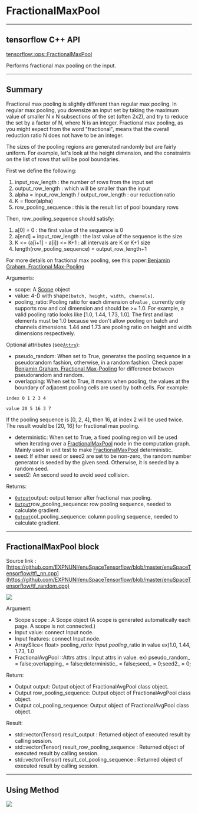 # FractionalMaxPool

---

## tensorflow C++ API

[tensorflow::ops::FractionalMaxPool](https://www.tensorflow.org/api_docs/cc/class/tensorflow/ops/fractional-max-pool)

Performs fractional max pooling on the input.

---

## Summary

Fractional max pooling is slightly different than regular max pooling. In regular max pooling, you downsize an input set by taking the maximum value of smaller N x N subsections of the set \(often 2x2\), and try to reduce the set by a factor of N, where N is an integer. Fractional max pooling, as you might expect from the word "fractional", means that the overall reduction ratio N does not have to be an integer.

The sizes of the pooling regions are generated randomly but are fairly uniform. For example, let's look at the height dimension, and the constraints on the list of rows that will be pool boundaries.

First we define the following:

1. input\_row\_length : the number of rows from the input set
2. output\_row\_length : which will be smaller than the input
3. alpha = input\_row\_length / output\_row\_length : our reduction ratio
4. K = floor\(alpha\)
5. row\_pooling\_sequence : this is the result list of pool boundary rows

Then, row\_pooling\_sequence should satisfy:

1. a\[0\] = 0 : the first value of the sequence is 0
2. a\[end\] = input\_row\_length : the last value of the sequence is the size
3. K &lt;= \(a\[i+1\] - a\[i\]\) &lt;= K+1 : all intervals are K or K+1 size
4. length\(row\_pooling\_sequence\) = output\_row\_length+1

For more details on fractional max pooling, see this paper:[Benjamin Graham, Fractional Max-Pooling](http://arxiv.org/abs/1412.6071)

Arguments:

* scope: A [Scope](https://www.tensorflow.org/api_docs/cc/class/tensorflow/scope.html#classtensorflow_1_1_scope) object
* value: 4-D with shape`[batch, height, width, channels]`.
* pooling\_ratio: Pooling ratio for each dimension of`value`
  , currently only supports row and col dimension and should be &gt;= 1.0. For example, a valid pooling ratio looks like \[1.0, 1.44, 1.73, 1.0\]. The first and last elements must be 1.0 because we don't allow pooling on batch and channels dimensions. 1.44 and 1.73 are pooling ratio on height and width dimensions respectively.

Optional attributes \(see[`Attrs`](https://www.tensorflow.org/api_docs/cc/struct/tensorflow/ops/fractional-max-pool/attrs.html#structtensorflow_1_1ops_1_1_fractional_max_pool_1_1_attrs)\):

* pseudo\_random: When set to True, generates the pooling sequence in a pseudorandom fashion, otherwise, in a random fashion. Check paper
  [Benjamin Graham, Fractional Max-Pooling](http://arxiv.org/abs/1412.6071)
  for difference between pseudorandom and random.
* overlapping: When set to True, it means when pooling, the values at the boundary of adjacent pooling cells are used by both cells. For example:

`index 0 1 2 3 4`

`value 20 5 16 3 7`

If the pooling sequence is \[0, 2, 4\], then 16, at index 2 will be used twice. The result would be \[20, 16\] for fractional max pooling.

* deterministic: When set to True, a fixed pooling region will be used when iterating over a [FractionalMaxPool](https://www.tensorflow.org/api_docs/cc/class/tensorflow/ops/fractional-max-pool.html#classtensorflow_1_1ops_1_1_fractional_max_pool)
  node in the computation graph. Mainly used in unit test to make [FractionalMaxPool](https://www.tensorflow.org/api_docs/cc/class/tensorflow/ops/fractional-max-pool.html#classtensorflow_1_1ops_1_1_fractional_max_pool) deterministic.
* seed: If either seed or seed2 are set to be non-zero, the random number generator is seeded by the given seed. Otherwise, it is seeded by a random seed.
* seed2: An second seed to avoid seed collision.

Returns:

* [`Output`](https://www.tensorflow.org/api_docs/cc/class/tensorflow/output.html#classtensorflow_1_1_output)output: output tensor after fractional max pooling.
* [`Output`](https://www.tensorflow.org/api_docs/cc/class/tensorflow/output.html#classtensorflow_1_1_output)row\_pooling\_sequence: row pooling sequence, needed to calculate gradient.
* [`Output`](https://www.tensorflow.org/api_docs/cc/class/tensorflow/output.html#classtensorflow_1_1_output)col\_pooling\_sequence: column pooling sequence, needed to calculate gradient.

---

## FractionalMaxPool block

Source link : [https://github.com/EXPNUNI/enuSpaceTensorflow/blob/master/enuSpaceTensorflow/tf\_nn.cpp](https://github.com/EXPNUNI/enuSpaceTensorflow/blob/master/enuSpaceTensorflow/tf_random.cpp)

![](/nn-ops/FractionalMaxPool1.jpg)

Argument:

* Scope scope : A Scope object \(A scope is generated automatically each page. A scope is not connected.\)
* Input value: connect  Input node.
* Input features: connect  Input node.
* ArraySlice&lt; float&gt; pooling\__ratio: Input pooling_\_ratio in value ex\)1.0, 1.44, 1.73, 1.0
* FractionalAvgPool ::Attrs attrs : Input attrs in value. 
  ex\) pseudo\_random\_ = false;overlapping\_ = false;deterministic\_ = false;seed\_ = 0;seed2\_ = 0;

Return:

* Output output: Output object of FractionalAvgPool class object.
* Output row\_pooling\_sequence: Output object of FractionalAvgPool class object.
* Output col\_pooling\_sequence: Output object of FractionalAvgPool class object.

Result:

* std::vector\(Tensor\) result\_output  : Returned object of executed result by calling session.
* std::vector\(Tensor\) result\_row\_pooling\_sequence  : Returned object of executed result by calling session.
* std::vector\(Tensor\) result\_col\_pooling\_sequence  : Returned object of executed result by calling session.

---

## Using Method

![](/nn-ops/FractionalMaxPool2.jpg)

